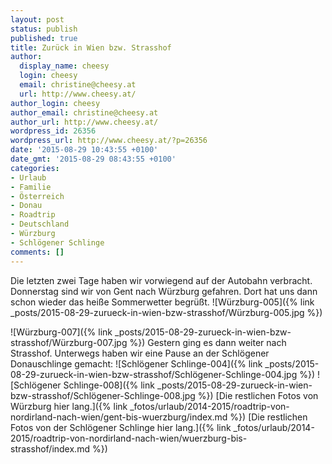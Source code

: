 ```yaml
---
layout: post
status: publish
published: true
title: Zurück in Wien bzw. Strasshof
author:
  display_name: cheesy
  login: cheesy
  email: christine@cheesy.at
  url: http://www.cheesy.at/
author_login: cheesy
author_email: christine@cheesy.at
author_url: http://www.cheesy.at/
wordpress_id: 26356
wordpress_url: http://www.cheesy.at/?p=26356
date: '2015-08-29 10:43:55 +0100'
date_gmt: '2015-08-29 08:43:55 +0100'
categories:
- Urlaub
- Familie
- Österreich
- Donau
- Roadtrip
- Deutschland
- Würzburg
- Schlögener Schlinge
comments: []
---
```

Die letzten zwei Tage haben wir vorwiegend auf der Autobahn verbracht. Donnerstag sind wir von Gent nach Würzburg gefahren. Dort hat uns dann schon wieder das heiße Sommerwetter begrüßt.
![Würzburg-005]({% link _posts/2015-08-29-zurueck-in-wien-bzw-strasshof/Würzburg-005.jpg %})
<!--more-->
![Würzburg-007]({% link _posts/2015-08-29-zurueck-in-wien-bzw-strasshof/Würzburg-007.jpg %})
Gestern ging es dann weiter nach Strasshof. Unterwegs haben wir eine Pause an der Schlögener Donauschlinge gemacht:
![Schlögener Schlinge-004]({% link _posts/2015-08-29-zurueck-in-wien-bzw-strasshof/Schlögener-Schlinge-004.jpg %})
 ![Schlögener Schlinge-008]({% link _posts/2015-08-29-zurueck-in-wien-bzw-strasshof/Schlögener-Schlinge-008.jpg %})
[Die restlichen Fotos von Würzburg hier lang.]({% link _fotos/urlaub/2014-2015/roadtrip-von-nordirland-nach-wien/gent-bis-wuerzburg/index.md %})
[Die restlichen Fotos von der Schlögener Schlinge hier lang.]({% link _fotos/urlaub/2014-2015/roadtrip-von-nordirland-nach-wien/wuerzburg-bis-strasshof/index.md %})
